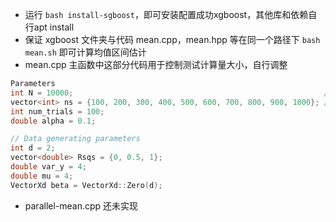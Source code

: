 - 运行 ``bash install-sgboost``，即可安装配置成功xgboost，其他库和依赖自行apt install
- 保证 xgboost 文件夹与代码 mean.cpp，mean.hpp 等在同一个路径下 ``bash mean.sh`` 即可计算均值区间估计
- mean.cpp 主函数中这部分代码用于控制测试计算量大小，自行调整

```cpp
Parameters
int N = 10000;                                                        // Size of unlabeled data
vector<int> ns = {100, 200, 300, 400, 500, 600, 700, 800, 900, 1000}; // Sizes of labeled data
int num_trials = 100;
double alpha = 0.1;

// Data generating parameters
int d = 2;
vector<double> Rsqs = {0, 0.5, 1};
double var_y = 4;
double mu = 4;
VectorXd beta = VectorXd::Zero(d);
```

- parallel-mean.cpp 还未实现
